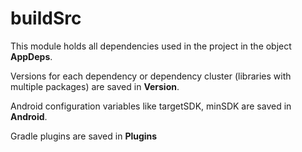 # buildSrc

This module holds all dependencies used in the project in the object **AppDeps**.

Versions for each dependency or dependency cluster (libraries with multiple packages) are saved in **Version**.

Android configuration variables like targetSDK, minSDK are saved in **Android**.

Gradle plugins are saved in **Plugins**
